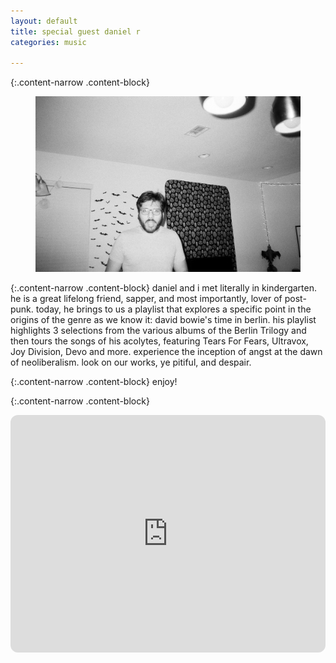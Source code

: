 ```yaml
---
layout: default
title: special guest daniel r
categories: music

---
```


{:.content-narrow .content-block}
<figure><center>
  <img width="500" src="/images/guests/daniel_r.jpg" data-action="zoom"/>
</center></figure>

{:.content-narrow .content-block}
daniel and i met literally in kindergarten. he is a great lifelong friend, sapper, and most importantly, lover of post-punk. today, he brings to us a playlist that explores a specific point in the origins of the genre as we know it: david bowie's time in berlin.
his playlist highlights 3 selections from the various albums of the Berlin Trilogy and then tours the songs of his acolytes, featuring Tears For Fears, Ultravox, Joy Division, Devo and more. experience the inception of angst at the dawn of neoliberalism. look on our works, ye pitiful, and despair.

{:.content-narrow .content-block}
enjoy!

{:.content-narrow .content-block}
<iframe style="border-radius:12px" src="https://open.spotify.com/embed/playlist/0yGqYDYiaSZe3qlgPp6usV?utm_source=generator" width="100%" height="380" frameBorder="0" allowfullscreen="" allow="autoplay; clipboard-write; encrypted-media; fullscreen; picture-in-picture"></iframe>
